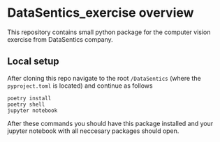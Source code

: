 # DataSentics_exercise overview
This repository contains small python package for the computer vision exercise from DataSentics company.
## Local setup
After cloning this repo navigate to the root `/DataSentics` (where the `pyproject.toml` is located) and continue as follows
```
poetry install
poetry shell
jupyter notebook
```
After these commands you should have this package installed and your jupyter notebook with all neccesary packages should open.
